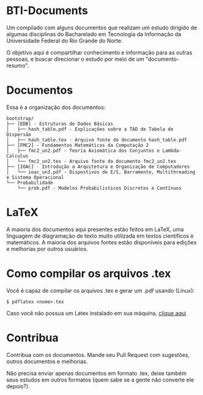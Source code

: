 # BTI-Documents

Um compilado com alguns documentos que realizam um estudo dirigido de algumas disciplinas do Bacharelado em Tecnologia da Informação da Universidade Federal do Rio Grande do Norte. 

O objetivo aqui é compartilhar conhecimento e informação para as outras pessoas, e buscar direcionar o estudo por meio de um "documento-resumo".

# Documentos #
Essa é a organização dos documentos:
```
bootstrap/
├── [EDB] - Estruturas de Dados Básicas
│   ├── hash_table.pdf - Explicações sobre a TAD de Tabela de Dispersão
│   ├── hash_table.tex - Arquivo fonte do documento hash_table.pdf
├── [FMC2] - Fundamentos Matemáticos da Computação 2
│   ├── fmc2_un2.pdf - Teoria Axiomática dos Conjuntos e Lambda-Calculus
│   └── fmc2_un2.tex - Arquivo fonte do documento fmc2_un2.tex
├── [IOAC] - Introdução a Arquitetura e Organização de Computadores
│   └── ioac_un3.pdf - Dispostivos de E/S, Barramento, Multithreading e Sistema Operacional
└── Probabilidade
    └── prob.pdf - Modelos Probabilisticos Discretos e Contínuos
```

# LaTeX #
A maioria dos documentos aqui presentes estão feitos em LaTeX, uma linguagem de diagramação de texto muito utilizada em textos cientifícos e matemáticos. A maioria dos arquivos fontes estão disponíveis para edições e melhorias por outros usuários. 

# Como compilar os arquivos .tex #
Você é capaz de compilar os arquivos .tex e gerar um .pdf usando (Linux):
    
    $ pdflatex <nome>.tex
    
  
Caso você não possua um Latex instalado em sua máquina, [clique aqui](http://ubuntued.info/como-instalar-o-latex-no-ubuntu)

# Contribua #

Contribua com os documentos. Mande seu Pull Request com sugestões, outros documentos e melhorias.

Não precisa enviar apenas documentos em formato .tex, deixe também seus estudos em outros formatos (quem sabe se a gente não converte ele depois?).
